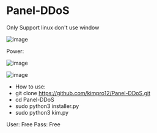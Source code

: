 # Panel-DDoS


Only Support linux don't use window


![image](https://user-images.githubusercontent.com/95573884/161364500-32e483db-9ad8-4d87-b7e3-320c3901f316.png)

Power:

![image](https://user-images.githubusercontent.com/95573884/161364512-0e2deaff-7e81-4a7f-b0f6-2231e80e395b.png)

![image](https://user-images.githubusercontent.com/95573884/161364580-93b90942-1a18-486c-8034-6e258459e279.png)

- How to use:
- git clone https://github.com/kimpro12/Panel-DDoS.git
- cd Panel-DDoS
- sudo python3 installer.py
- sudo python3 kim.py


User: Free
Pass: Free
